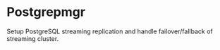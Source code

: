 Postgrepmgr
===========

Setup PostgreSQL streaming replication and handle failover/fallback of streaming cluster.
